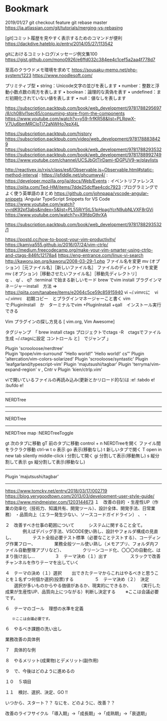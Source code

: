 # Bookmark
2019/01/27
git checkout feature
git rebase master
https://ja.atlassian.com/git/tutorials/merging-vs-rebasing

[git]コミット履歴を見やすく表示するためのコマンドが便利
https://dackdive.hateblo.jp/entry/2014/05/27/113542

gitにおけるコミットログ/メッセージ例文集100
https://gist.github.com/mono0926/e6ffd032c384ee4c1cef5a2aa4f778d7

至高のクラウドメモ環境を求めて
https://sousaku-memo.net/php-system/1223
https://www.noodlesoft.com/

プリミティブ型
 •	string：Unicode文字の並びを表します
 •	number：整数と浮動小数点数の両方を表します
 •	boolean：論理的な真偽を表す
 •	undefined：まだ初期化されていない値を表します
 •	null：値なしを表します

https://subscription.packtpub.com/book/web_development/9781788295697/8/ch08lvl1sec65/consuming-store-from-the-components
https://www.youtube.com/watch?v=y59-frfKR58&list=PLRqwX-V7Uu6bmMRCIoTi72aNWHo7epX4L

https://subscription.packtpub.com/history
https://subscription.packtpub.com/video/web_development/9781788838429
https://subscription.packtpub.com/book/web_development/9781788293532
https://subscription.packtpub.com/book/web_development/9781788992749
https://www.youtube.com/channel/UCSJbGtTlrDami-tDGPUV9-w/playlists

http://reactivex.io/rxjs/class/es6/Observable.js~Observable.html#static-method-interval :
https://jsfiddle.net/qhcumwy4/ :
https://developer.mozilla.org/ja/docs/Web/Events : イベントリファレンス
https://qiita.com/Ted-HM/items/7dde25dcffae4cdc7923 :プログラミングでよく使う英単語のまとめ
https://github.com/johnpapa/vscode-angular-snippets :Angular TypeScript Snippets for VS Code
https://www.youtube.com/watch?v=rdK92pf3abs&index=5&list=PL55RiY5tL51pHpagYcrN9ubNLVXF8rGVi
https://www.youtube.com/watch?v=X9fdpGthrXA

https://subscription.packtpub.com/book/web_development/9781788293532/1

https://postd.cc/how-to-boost-your-vim-productivity/
https://kamiya555.github.io/2016/07/24/vim-ctrlp/
https://medium.freecodecamp.org/make-your-vim-smarter-using-ctrlp-and-ctags-846fc12178a4
https://eng-entrance.com/linux-vi-search
http://kaworu.jpn.org/kaworu/2008-03-29-1.php
ファイル名を変更 mv (オプション)［元ファイル名］［新しいファイル名］
ファイルのディレクトリを変更 mv (オプション)［移動させたいファイル名］［移動先ディレクトリ］
q: 、 q/ 、 q? 
:terminal で始まる新しいモード
brew でvim install
プラグインマネージャーinstall　方法 => https://qiita.com/tanabee/items/e2064c5ce59c85915940
vi ~/.vimrcに　vi ~/.vimrc　初期コピー　とプラグインマネージャーこと書く
vim で:PluginInstall　か　ターミナルでvim +PluginInstall +qall　インストール実行できる

Vim プラグインの探し方見る
[ vim.org, Vim Awesome]

タグジャンプ　「
brew install ctags
プロジェクトでctags -R　ctagsでファイル生成
~/.ctagsに設定
コントロール と]　でジャンプ
」

Plugin 'scrooloose/nerdtree'  
Plugin 'tpope/vim-surround'   "Hello world!"  'Hello world!'  cs”’
Plugin 'altercation/vim-colors-solarized'
Plugin 'scrooloose/syntastic'
Plugin 'leafgarland/typescript-vim'
Plugin 'majutsushi/tagbar'
Plugin 'terryma/vim-expand-region'    v   ,  Cntr v
Plugin 'kien/ctrlp.vim'

viで開いているファイルの再読み込み(更新とかリロード的な)は
:e!
:tabdo e!
:bufdo e!
*****************************************
  NERDTree
*****************************************



*****************************************
  NERDTree
*****************************************

NERDTree
map <C-n> :NERDTreeToggle<CR>

gt
次のタブに移動
gT
前のタブに移動
control + n
NERDTreeを開く
ファイル間をラクラク移動
ctrl-w t
o
表示
go
表示(移動なし)
t
新しいタブで開く
T
open in new tab silently middle-click
i
分割して開く
gi
分割して表示(移動無し)
s
縦分割して表示
gs
縦分割して表示(移動なし)

*****************************************
  Plugin 'majutsushi/tagbar'
*****************************************
https://www.tomcky.net/entry/2018/03/17/002719
https://blog.verygoodtown.com/2013/03/development-user-style-guide/
https://www.mindmeister.com/1203144673
１　改善の目的
       ・生産性UP（作業の効率化（技術力、知識共有、開発ツール）、設計全体、開発手法、日常業務）
       ・品質向上（エラー発生少ない、ソースコードガイドライン） 、
       ・

２　改善すべき仕事の範囲について
 　　　システムに関すること全て。
 　　　　例えばデバッグ手法、VSCODE使い熟し、設計やフォルダ構成の見直し、
 　　　　テスト全般必要テスト標準（必要なことテストする）、コーディング作業フロー、
 　　　　業務全般ツール使い熟し（メモアプリ、フォルダ内ファイル自動整理アプリなど）、
 　　　　クリーンコード化、〇〇〇の自動化、はまり抜け出し…
 　　　　
３　テーマ決め（１）出す　　
　　　スラックで改善チャンネルを作りテーマを出していく

４　テーマの決め（１）選択
　　出できたテーマからこれはやるべきと思うことを１名ずつ何個か選択(投票)する
　　
　　
５　テーマ決め（２）　決定
　　選択が多いものからやる価値があるか、現実的にできるか、
　　（実行した成果が生産性UP、品質向上につながる）判断し決定する
　　※ここは会議必要です。

６　テーマのゴール　理想の水準を定義

       ※ここは会議必要です。

６　やるべき課題の洗い出し
　　　


業務改善の具体例

７　具体的な例


８　やるメリット(成果物)とデメリット(副作用)
　　

９　で、今後はどのように進めるの


１０　５項目


１１　検討、選択、決定、GO !!


いつから、スタート？？
なにを、どのように、改善？？


改善のライフサイクル
「導入期」→「成長期」→「成熟期」→「衰退期」

